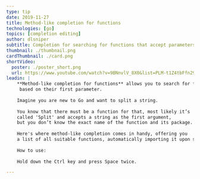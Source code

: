 ```yaml
---
type: tip
date: 2019-11-27
title: Method-like completion for functions
technologies: [go]
topics: [completion editing]
author: dlsniper
subtitle: Completion for searching for functions that accept parameters of a certain type.
thumbnail: ./thumbnail.png
cardThumbnail: ./card.png
shortVideo:
  poster: ./poster_short.png
  url: https://www.youtube.com/watch?v=9BNnvlV_8X0&list=PLM-t1Z4tbFfn291KlSOQE_ulCAyzXO3uA
leadin: |
    **Method-like completion for functions** allows you to search for functions
     based on their first parameter.
    
    Imagine you are new to Go and want to split a string.
    
    You know that there must be a function for that, most likely it’s
    called 'Split' and accepts a string as the first argument,
    but you don’t know the exact name of the function and its package.
    
    Here's where method-like completion comes in handy, offering you
    a list of all suitable functions, automatically importing it upon selection.
    
    How to use:
    
    Hold down the Ctrl key and press Space twice.

---
```


